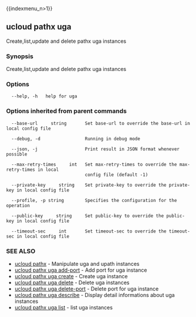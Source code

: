 {{indexmenu_n>1}}

## ucloud pathx uga

Create,list,update and delete pathx uga instances

### Synopsis

Create,list,update and delete pathx uga instances

### Options

```
  --help, -h   help for uga 

```

### Options inherited from parent commands

```
  --base-url     string       Set base-url to override the base-url in local config file 

  --debug, -d                 Running in debug mode 

  --json, -j                  Print result in JSON format whenever possible 

  --max-retry-times     int   Set max-retry-times to override the max-retry-times in local
                              config file (default -1) 

  --private-key     string    Set private-key to override the private-key in local config file 

  --profile, -p string        Specifies the configuration for the operation 

  --public-key     string     Set public-key to override the public-key in local config file 

  --timeout-sec     int       Set timeout-sec to override the timeout-sec in local config file 

```

### SEE ALSO

* [ucloud pathx](developer/cli/cmd/ucloud/pathx)	 - Manipulate uga and upath instances
* [ucloud pathx uga add-port](developer/cli/cmd/ucloud/pathx/uga/add-port)	 - Add port for uga instance
* [ucloud pathx uga create](developer/cli/cmd/ucloud/pathx/uga/create)	 - Create uga instance
* [ucloud pathx uga delete](developer/cli/cmd/ucloud/pathx/uga/delete)	 - Delete uga instances
* [ucloud pathx uga delete-port](developer/cli/cmd/ucloud/pathx/uga/delete-port)	 - Delete port for uga instance
* [ucloud pathx uga describe](developer/cli/cmd/ucloud/pathx/uga/describe)	 - Display detail informations about uga instances
* [ucloud pathx uga list](developer/cli/cmd/ucloud/pathx/uga/list)	 - list uga instances

